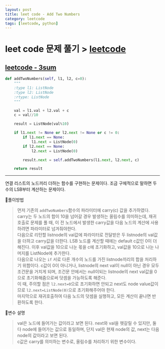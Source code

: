 ```yaml
---
layout: post
title: leet code - Add Two Numbers
category: leetcode
tags: [leetcode, python]
---
```


# leet code 문제 풀기 > [leetcode]("https://leetcode.com/")

## [leetcode - 3sum]("https://leetcode.com/problems/add-two-numbers/")  

```python
def addTwoNumbers(self, l1, l2, c=0):  
    """
    :type l1: ListNode
    :type l2: ListNode
    :rtype: ListNode
    """

    val = l1.val + l2.val + c
    c = val//10

    result = ListNode(val%10)

    if l1.next != None or l2.next != None or c != 0:
        if l1.next == None:
            l1.next = ListNode(0)
        if l2.next == None:
            l2.next = ListNode(0)

        result.next = self.addTwoNumbers(l1.next, l2.next, c)

    return result  
```

---
연결 리스트의 노드끼리 더하는 함수를 구현하는 문제이다. 조금 구체적으로 말하면 두 수의 LSB부터 계산하는 문제이다.  

📌풀이방법  
> 먼저 기존의  ```addTwoNumbers```함수의 파라미터에 carry(c) 값을 추가하였다. carry는 두 노드의 합이 10을 넘어갈 경우 발생하는 올림수를 의미하는데, 재귀 호출로 문제를 풀 때, 이 전 노드에서 발생한 carry값을 다음 노드의 계산에 사용하려면 파라미터로 넘겨줘야한다.  
> 다음으로 리턴할 listnode의 val값에 파라미터로 전달받은 두 listnode의 val값을 더하고 carry값을 더한다. LSB 노드를 계산할 때에는 default c값인 0이 더해진다. 이후 val값을 10으로 나눈 몫을 c에 초기화하고, val값을 10으로 나눈 나머지를 ListNode에 추가한다.  
> 다음으로 나오는 ```if``` 서로 다른 개수의 노드를 가진 listnode끼리의 합을 처리하기 위함이다. c값이 0이 아니거나, listnode의 next val이 null이 아닌 경우 모두 조건문을 거치게 되며, 조건문 안에서는 null이되는 listnode의 next val값을 0으로 초기화해줌으로써 덧셈을 가능하도록 해준다.  
> 이 때, 주의할 점은 ```l2.next=0```으로 초기화하면 안되고 next도 node value값이므로 ```l2.next=ListNode(0)```으로 초기화해주어야 한다.  
> 마지막으로 재귀호출하여 다음 노드의 덧셈을 실행하고, 모든 계산이 끝나면 반환하도록 한다.  
>    
📌변수 설명  
> val은 노드에 들어가는 값이라고 보면 된다. next와 val을 헷갈릴 수 있지만, 둘 다 node에 들어가는 값으로 동일하며, 단지 val은 현재 node의 값, next는 다음 node의 값이라고 보면 된다.  
> c값은 carry를 의미하는 변수로, 올림수를 처리하기 위한 변수이다.  
>